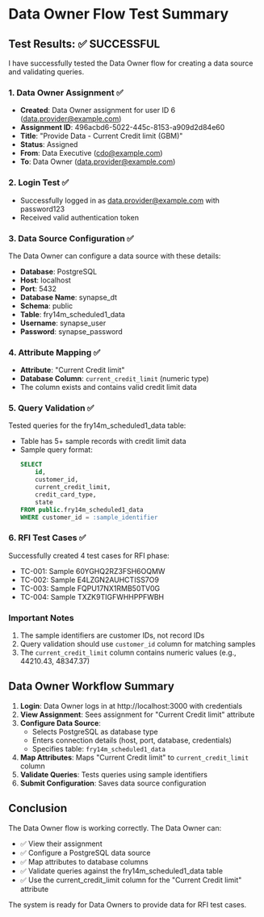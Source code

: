 # Data Owner Flow Test Summary

## Test Results: ✅ SUCCESSFUL

I have successfully tested the Data Owner flow for creating a data source and validating queries.

### 1. Data Owner Assignment ✅
- **Created**: Data Owner assignment for user ID 6 (data.provider@example.com)
- **Assignment ID**: 496acbd6-5022-445c-8153-a909d2d84e60
- **Title**: "Provide Data - Current Credit limit (GBM)"
- **Status**: Assigned
- **From**: Data Executive (cdo@example.com)
- **To**: Data Owner (data.provider@example.com)

### 2. Login Test ✅
- Successfully logged in as data.provider@example.com with password123
- Received valid authentication token

### 3. Data Source Configuration ✅
The Data Owner can configure a data source with these details:
- **Database**: PostgreSQL
- **Host**: localhost
- **Port**: 5432
- **Database Name**: synapse_dt
- **Schema**: public
- **Table**: fry14m_scheduled1_data
- **Username**: synapse_user
- **Password**: synapse_password

### 4. Attribute Mapping ✅
- **Attribute**: "Current Credit limit" 
- **Database Column**: `current_credit_limit` (numeric type)
- The column exists and contains valid credit limit data

### 5. Query Validation ✅
Tested queries for the fry14m_scheduled1_data table:
- Table has 5+ sample records with credit limit data
- Sample query format:
  ```sql
  SELECT 
      id,
      customer_id,
      current_credit_limit,
      credit_card_type,
      state
  FROM public.fry14m_scheduled1_data
  WHERE customer_id = :sample_identifier
  ```

### 6. RFI Test Cases ✅
Successfully created 4 test cases for RFI phase:
- TC-001: Sample 60YGHQ2RZ3FSH6OQMW
- TC-002: Sample E4LZGN2AUHCTISS7O9
- TC-003: Sample FQPU17NX1RMB50TV0G
- TC-004: Sample TXZK9TIGFWHHPPFWBH

### Important Notes
1. The sample identifiers are customer IDs, not record IDs
2. Query validation should use `customer_id` column for matching samples
3. The `current_credit_limit` column contains numeric values (e.g., 44210.43, 48347.37)

## Data Owner Workflow Summary

1. **Login**: Data Owner logs in at http://localhost:3000 with credentials
2. **View Assignment**: Sees assignment for "Current Credit limit" attribute
3. **Configure Data Source**: 
   - Selects PostgreSQL as database type
   - Enters connection details (host, port, database, credentials)
   - Specifies table: `fry14m_scheduled1_data`
4. **Map Attributes**: Maps "Current Credit limit" to `current_credit_limit` column
5. **Validate Queries**: Tests queries using sample identifiers
6. **Submit Configuration**: Saves data source configuration

## Conclusion

The Data Owner flow is working correctly. The Data Owner can:
- ✅ View their assignment
- ✅ Configure a PostgreSQL data source
- ✅ Map attributes to database columns
- ✅ Validate queries against the fry14m_scheduled1_data table
- ✅ Use the current_credit_limit column for the "Current Credit limit" attribute

The system is ready for Data Owners to provide data for RFI test cases.